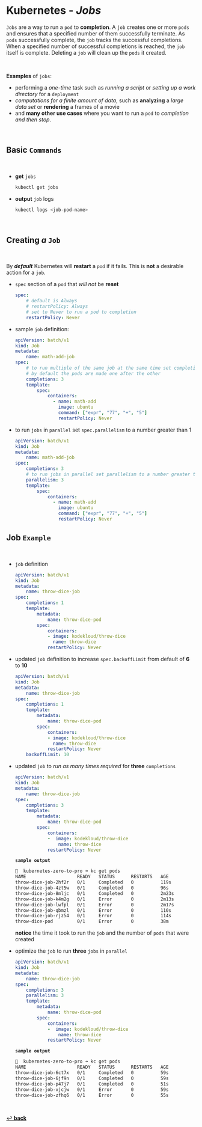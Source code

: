 # **Kubernetes** - ***Jobs***

`Jobs` are a way to run a `pod` to **completion**.  A ``job`` creates one or more `pods` and ensures that a specified number of them successfully terminate.  As `pods` successfully complete, the `job` tracks the successful completions.  When a specified number of successful completions is reached, the `job` itself is complete.  Deleting a `job` will clean up the `pods` it created.

<br>

**Examples** of `jobs`:

* performing a *one-time* task such as *running a script* or *setting up a work directory* for a `deployment`
* *computations for a finite amount of data*, such as **analyzing** a *large data set* or **rendering** a frames of a movie
* and **many other use cases** where you want to run a `pod` to *completion and then stop*.

<br>

## **Basic** `Commands`

<br>

* **get** `jobs`

    ```bash
    kubectl get jobs
    ```

* **output** `job` logs

    ```bash
    kubectl logs <job-pod-name>
    ```

<br />

## **Creating** *a* `Job`

<br>

By ***default*** Kubernetes will **restart** a `pod` if it fails.  This is **not** a desirable action for a `job`.

* `spec` section of a `pod` that *will not* be **reset**

    ```yaml
    spec:    
        # default is Always
        # restartPolicy: Always
        # set to Never to run a pod to completion
        restartPolicy: Never
    ```

* sample `job` definition:

    ```yaml
    apiVersion: batch/v1
    kind: Job
    metadata:
        name: math-add-job
    spec:
        # to run multiple of the same job at the same time set completions to a number greater than 1
        # by default the pods are made one after the other
        completions: 3
        template:
            spec:
                containers:
                  - name: math-add
                    image: ubuntu
                    command: ["expr", "77", "+", "5"]
                    restartPolicy: Never
    ```

* to run `jobs` in `parallel` set `spec.parallelism` to a number greater than 1

    ```yaml
    apiVersion: batch/v1
    kind: Job
    metadata:
        name: math-add-job
    spec:
        completions: 3
        # to run jobs in parallel set parallelism to a number greater than 1
        parallelism: 3
        template:
            spec:
                containers:
                  - name: math-add
                    image: ubuntu
                    command: ["expr", "77", "+", "5"]
                    restartPolicy: Never
    ```  

## **Job** `Example` 

<br />

* `job` definition

    ```yaml
    apiVersion: batch/v1
    kind: Job
    metadata:
        name: throw-dice-job
    spec:
        completions: 1
        template:
            metadata:
                name: throw-dice-pod
            spec:
                containers:
                - image: kodekloud/throw-dice
                  name: throw-dice
                restartPolicy: Never
    ```

* updated `job` definition to increase `spec.backoffLimit` from default of **6** to **10**

    ```yaml
    apiVersion: batch/v1
    kind: Job
    metadata:
        name: throw-dice-job
    spec:
        completions: 1
        template:
            metadata:
                name: throw-dice-pod
            spec: 
                containers:
                - image: kodekloud/throw-dice
                  name: throw-dice
                restartPolicy: Never
        backoffLimit: 10
    ```

* updated `job` to *run as many times required* for **three** `completions`

    ```yaml
    apiVersion: batch/v1
    kind: Job
    metadata:
        name: throw-dice-job
    spec:
        completions: 3
        template:
            metadata:
                name: throw-dice-pod
            spec: 
                containers:
                -  image: kodekloud/throw-dice
                    name: throw-dice
                restartPolicy: Never 
    ```

    **`sample output`**

    ```bash
    🚀  kubernetes-zero-to-pro ➜ kc get pods
    NAME                   READY   STATUS      RESTARTS   AGE
    throw-dice-job-2hf2r   0/1     Completed   0          119s
    throw-dice-job-4zt5w   0/1     Completed   0          96s
    throw-dice-job-8mljc   0/1     Completed   0          2m23s
    throw-dice-job-k4m2g   0/1     Error       0          2m13s
    throw-dice-job-lwfpl   0/1     Error       0          2m17s
    throw-dice-job-qbmzl   0/1     Error       0          110s
    throw-dice-job-rjz54   0/1     Error       0          114s
    throw-dice-pod         0/1     Error       0          38m
    ```

    **notice** the time it took to run the `job` and the number of `pods` that were created

* optimize the `job` to run **three** `jobs` in `parallel`

    ```yaml
    apiVersion: batch/v1
    kind: Job
    metadata:
        name: throw-dice-job
    spec:
        completions: 3
        parallelism: 3
        template:
            metadata:
                name: throw-dice-pod
            spec: 
                containers:
                -  image: kodekloud/throw-dice
                    name: throw-dice
                restartPolicy: Never 
    ```

    **`sample output`**

    ```bash
    🚀  kubernetes-zero-to-pro ➜ kc get pods
    NAME                   READY   STATUS      RESTARTS   AGE
    throw-dice-job-6ct7x   0/1     Completed   0          59s
    throw-dice-job-6jf9n   0/1     Completed   0          59s
    throw-dice-job-p47j7   0/1     Completed   0          51s
    throw-dice-job-vjcjw   0/1     Error       0          59s
    throw-dice-job-zfhq6   0/1     Error       0          55s
    ```

<br>

[↩️ **back**](../)
